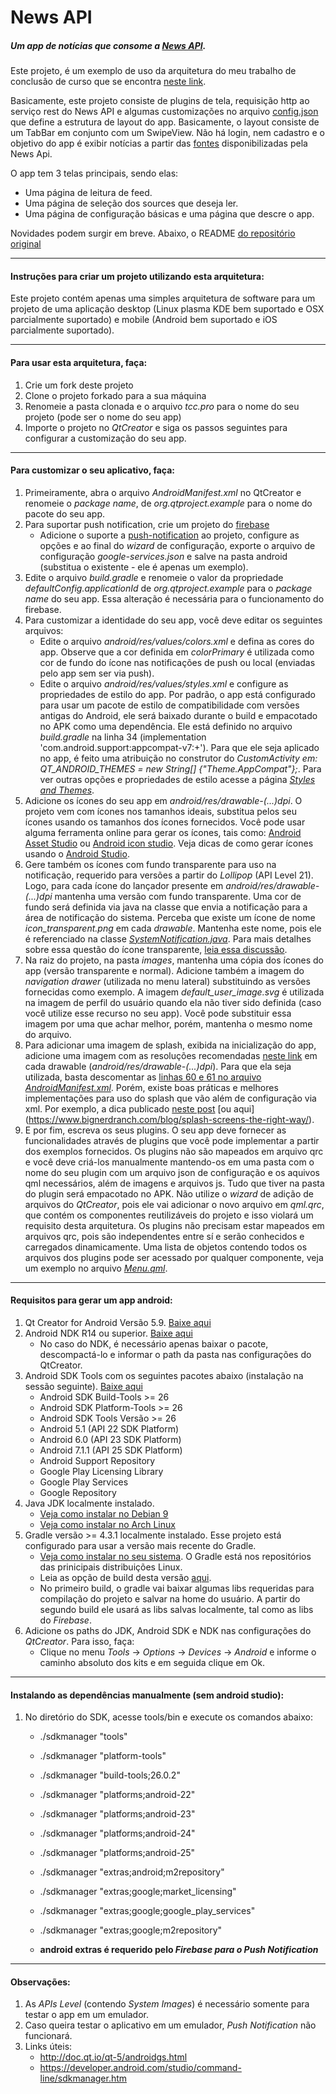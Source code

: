 # News API
##### Um app de notícias que consome a [News API](https://newsapi.org).
Este projeto, é um exemplo de uso da arquitetura do meu trabalho de conclusão de curso que se encontra [neste link](https://github.com/joseneas/tcc).

Basicamente, este projeto consiste de plugins de tela, requisição http ao serviço rest do News API e algumas customizações no arquivo [config.json](https://github.com/joseneas/newsapi/blob/master/config.json) que define a estrutura de layout do app. Basicamente, o layout consiste  de um TabBar em conjunto com um SwipeView. Não há login, nem cadastro e o objetivo do app é exibir notícias a partir das [fontes](https://newsapi.org/sources) disponibilizadas pela News Api.

O app tem 3 telas principais, sendo elas:
   - Uma página de leitura de feed. 
   - Uma página de seleção dos sources que deseja ler.
   - Uma página de configuração  básicas e uma página que descre o app.

Novidades podem surgir em breve. Abaixo, o README [do repositório original](https://github.com/joseneas/tcc)


----
#### Instruções para criar um projeto utilizando esta arquitetura:
Este projeto contém apenas uma simples arquitetura de software para um projeto de uma aplicação desktop (Linux plasma KDE bem suportado e OSX parcialmente suportado) e mobile (Android bem suportado e iOS parcialmente suportado).


----
#### Para usar esta arquitetura, faça:
1. Crie um fork deste projeto
2. Clone o projeto forkado para a sua máquina
3. Renomeie a pasta clonada e o arquivo *tcc.pro* para o nome do seu projeto (pode ser o nome do seu app)
4. Importe o projeto no *QtCreator* e siga os passos seguintes para configurar a customização do seu app.


----
#### Para customizar o seu aplicativo, faça:
1. Primeiramente, abra o arquivo *AndroidManifest.xml* no QtCreator e renomeie o *package name*, de *org.qtproject.example* para o nome do pacote do seu app.
2. Para suportar push notification, crie um projeto do [firebase](https://console.firebase.google.com)
   - Adicione o suporte a [push-notification](https://console.firebase.google.com/project/novo-projeto-do-firebase/notification) ao projeto, configure as opções e ao final do *wizard* de configuração, exporte o arquivo de configuração *google-services.json* e salve na pasta android (substitua o existente - ele é apenas um exemplo).
3. Edite o arquivo *build.gradle* e renomeie o valor da propriedade *defaultConfig.applicationId* de *org.qtproject.example* para o *package name* do seu app. Essa alteração é necessária para o funcionamento do firebase.
4. Para customizar a identidade do seu app, você deve editar os seguintes arquivos:
   - Edite o arquivo *android/res/values/colors.xml* e defina as cores do app. Observe que a cor definida em *colorPrimary* é utilizada como cor de fundo do ícone nas notificações de push ou local (enviadas pelo app sem ser via push).
   - Edite o arquivo *android/res/values/styles.xml* e configure as propriedades de estilo do app. Por padrão, o app está configurado para usar um pacote de estilo de compatibilidade com versões antigas do Android, ele será baixado durante o build e empacotado no APK como uma dependência. Ele está definido no arquivo *build.gradle* na linha 34 (implementation 'com.android.support:appcompat-v7:+'). Para que ele seja aplicado no app, é feito uma atribuição no construtor do *CustomActivity em: QT_ANDROID_THEMES = new String[] {"Theme.AppCompat"};*. Para ver outras opções e propriedades de estilo acesse a página *[Styles and Themes](https://developer.android.com/guide/topics/ui/look-and-feel/themes.html)*.
5. Adicione os ícones do seu app em *android/res/drawable-(...)dpi*. O projeto vem com ícones nos tamanhos ideais, substitua pelos seu ícones usando os tamanhos dos ícones fornecidos. Você pode usar alguma ferramenta online para gerar os ícones, tais como: [Android Asset Studio](https://romannurik.github.io/AndroidAssetStudio/icons-launcher.html) ou [Android icon studio](https://jgilfelt.github.io/AndroidAssetStudio/icons-launcher.html). Veja dicas de como gerar ícones usando o [Android Studio](https://developer.android.com/studio/write/image-asset-studio.html).
6. Gere também os ícones com fundo transparente para uso na notificação, requerido para versões a partir do *Lollipop* (API Level 21). Logo, para cada ícone do lançador presente em *android/res/drawable-(...)dpi* mantenha uma versão com fundo transparente. Uma cor de fundo será definida via java na classe que envia a notificação para a área de notificação do sistema. Perceba que existe um ícone de nome *icon_transparent.png* em cada *drawable*. Mantenha este nome, pois ele é referenciado na classe *[SystemNotification.java](https://github.com/joseneas/tcc/blob/61d9088676e257487e8e776aef1140f15b51673c/android/src/org/qtproject/qt5/android/bindings/SystemNotification.java#L51)*. Para mais detalhes sobre essa questão do ícone transparente, [leia essa discussão](https://stackoverflow.com/questions/30795431/icon-not-displaying-in-notification-white-square-shown-instead).
7. Na raiz do projeto, na pasta *images*, mantenha uma cópia dos ícones do app (versão transparente e normal). Adicione também a imagem do *navigation drawer* (utilizada no menu lateral) substituindo as versões fornecidas como exemplo. A imagem *default_user_image.svg* é utilizada na imagem de perfil do usuário quando ela não tiver sido definida (caso você utilize esse recurso no seu app). Você pode substituir essa imagem por uma que achar melhor, porém, mantenha o mesmo nome do arquivo.
8. Para adicionar uma imagem de splash, exibida na inicialização do app, adicione uma imagem com as resoluções recomendadas [neste link](http://bijudesigner.com/blog/app-icon-and-splash-screen-sizes/) em cada drawable (*android/res/drawable-(...)dpi*). Para que ela seja utilizada, basta descomentar as [linhas 60 e 61 no arquivo *AndroidManifest.xml*](https://github.com/joseneas/tcc/blob/61d9088676e257487e8e776aef1140f15b51673c/android/AndroidManifest.xml#L60). Porém, existe boas práticas e melhores implementações para uso do splash que vão além de configuração via xml. Por exemplo, a dica publicado [neste post](https://android.jlelse.eu/right-way-to-create-splash-screen-on-android-e7f1709ba154) [ou aqui] (https://www.bignerdranch.com/blog/splash-screens-the-right-way/).
9. E por fim, escreva os seus plugins. O seu app deve fornecer as funcionalidades através de plugins que você pode implementar a partir dos exemplos fornecidos. Os plugins não são mapeados em arquivo qrc e você deve criá-los manualmente mantendo-os em uma pasta com o nome do seu plugin com um arquivo json de configuração e os aquivos qml necessários, além de imagens e arquivos js. Tudo que tiver na pasta do plugin será empacotado no APK.
Não utilize o *wizard* de adição de arquivos do *QtCreator*, pois ele vai adicionar o novo arquivo em *qml.qrc*, que contém os componentes reutilizáveis do projeto e isso violará um requisito desta arquitetura. Os plugins não precisam estar mapeados em arquivos qrc, pois são independentes entre sí e serão conhecidos e carregados dinamicamente. Uma lista de objetos contendo todos os arquivos dos plugins pode ser acessado por qualquer componente, veja um exemplo no arquivo *[Menu.qml](https://github.com/joseneas/tcc/blob/61d9088676e257487e8e776aef1140f15b51673c/qml/Menu.qml#L96)*.


----
#### Requisitos para gerar um app android:
1. Qt Creator for Android Versão 5.9. [Baixe aqui](http://download.qt.io/official_releases/qt/5.9/5.9.3/qt-opensource-linux-x64-5.9.3.run)
2. Android NDK R14 ou superior. [Baixe aqui](https://dl.google.com/android/repository/android-ndk-r14b-linux-x86_64.zip)
   - No caso do NDK, é necessário apenas baixar o pacote, descompactá-lo e informar o path da pasta nas configurações do QtCreator.
3. Android SDK Tools com os seguintes pacotes abaixo (instalação na sessão seguinte). [Baixe aqui](https://dl.google.com/android/repository/sdk-tools-linux-3859397.zip)
   - Android SDK Build-Tools >= 26
   - Android SDK Platform-Tools >= 26
   - Android SDK Tools Versão >= 26
   - Android 5.1 (API 22 SDK Platform)
   - Android 6.0 (API 23 SDK Platform)
   - Android 7.1.1 (API 25 SDK Platform)
   - Android Support Repository
   - Google Play Licensing Library
   - Google Play Services
   - Google Repository
4. Java JDK localmente instalado.
   - [Veja como instalar no Debian 9](http://www.itzgeek.com/how-tos/linux/debian/how-to-install-oracle-java-8-on-debian-9-ubuntu-linux-mint.html)
   - [Veja como instalar no Arch Linux](https://www.ostechnix.com/install-oracle-java-8-arch-linux/)
5. Gradle versão >= 4.3.1 localmente instalado. Esse projeto está configurado para usar a versão mais recente do Gradle.
   - [Veja como instalar no seu sistema](https://gradle.org/install/). O Gradle está nos repositórios das prinicipais distribuições Linux.
   - Leia as opção de build desta versão [aqui](https://developer.android.com/studio/build/gradle-plugin-3-0-0-migration.html#new_configurations).
   - No primeiro build, o gradle vai baixar algumas libs requeridas para compilação do projeto e salvar na home do usuário. A partir do segundo build ele usará as libs salvas localmente, tal como as libs do *Firebase*.
6. Adicione os paths do JDK, Android SDK e NDK nas configurações do *QtCreator*. Para isso, faça:
   - Clique no menu *Tools* -> *Options* -> *Devices* -> *Android* e informe o caminho absoluto dos kits e em seguida clique em Ok.


----
#### Instalando as dependências manualmente (sem android studio):
1. No diretório do SDK, acesse tools/bin e execute os comandos abaixo:
   - ./sdkmanager "tools"
   - ./sdkmanager "platform-tools"
   - ./sdkmanager "build-tools;26.0.2"
   - ./sdkmanager "platforms;android-22"
   - ./sdkmanager "platforms;android-23"
   - ./sdkmanager "platforms;android-24"
   - ./sdkmanager "platforms;android-25"
   - ./sdkmanager "extras;android;m2repository"
   - ./sdkmanager "extras;google;market_licensing"
   - ./sdkmanager "extras;google;google_play_services"
   - ./sdkmanager "extras;google;m2repository"

   - **android extras é requerido pelo *Firebase para o Push Notification***


----
#### Observações:
1. As *APIs Level* (contendo *System Images*) é necessário somente para testar o app em um emulador.
2. Caso queira testar o aplicativo em um emulador, *Push Notification* não funcionará.
3. Links úteis:
   - http://doc.qt.io/qt-5/androidgs.html
   - https://developer.android.com/studio/command-line/sdkmanager.htm
